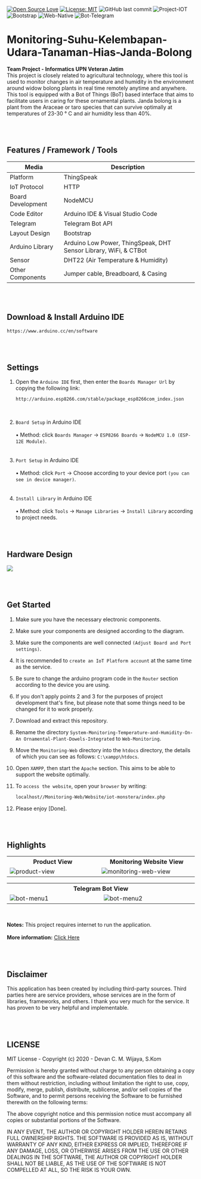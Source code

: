 [![Open Source Love](https://badges.frapsoft.com/os/v1/open-source.svg?style=flat)](https://github.com/ellerbrock/open-source-badges/)
[![License: MIT](https://img.shields.io/badge/License-MIT-green.svg)](https://opensource.org/licenses/MIT)
![GitHub last commit](https://img.shields.io/github/last-commit/devancakra/Sistem-Pemantauan-Suhu-dan-Kelembapan-Udara-Pada-Tanaman-Hias-Janda-Bolong-Terintegrasi)
![Project-IOT](https://img.shields.io/badge/-ProjectIOT-light.svg?style=flat&logo=arduino&logoColor=white&color=1db86a)
![Bootstrap](https://img.shields.io/badge/-Bootstrap-purple.svg?&logo=bootstrap&logoColor=white)
![Web-Native](https://img.shields.io/badge/-WebsiteNative-grey.svg?&logo=PHP&logoColor=white)
![Bot-Telegram](https://img.shields.io/badge/-BotTelegram-blue.svg?style=flat&logo=telegram&logoColor=white)


# Monitoring-Suhu-Kelembapan-Udara-Tanaman-Hias-Janda-Bolong
<strong>Team Project - Informatics UPN Veteran Jatim</strong><br>
This project is closely related to agricultural technology, where this tool is used to monitor changes in air temperature and humidity in the environment around widow bolong plants in real time remotely anytime and anywhere. This tool is equipped with a Bot of Things (BoT) based interface that aims to facilitate users in caring for these ornamental plants. Janda bolong is a plant from the Araceae or taro species that can survive optimally at temperatures of 23-30 ° C and air humidity less than 40%.

<br><br>

## Features / Framework / Tools
| Media | Description |
| --- | --- |
| Platform | ThingSpeak |
| IoT Protocol | HTTP |
| Board Development | NodeMCU |
| Code Editor | Arduino IDE & Visual Studio Code |
| Telegram | Telegram Bot API |
| Layout Design | Bootstrap |
| Arduino Library | Arduino Low Power, ThingSpeak, DHT Sensor Library, WiFi, & CTBot |
| Sensor | DHT22 (Air Temperature & Humidity) |
| Other Components | Jumper cable, Breadboard, & Casing  |

<br><br>

## Download & Install Arduino IDE
```bash
https://www.arduino.cc/en/software
```

<br><br>

## Settings
1. Open the ``` Arduino IDE ``` first, then enter the ``` Boards Manager Url ``` by copying the following link:
   
   ```bash
   http://arduino.esp8266.com/stable/package_esp8266com_index.json
   ```
<br>

2. ``` Board Setup ``` in Arduino IDE<br><br>
   • Method: click ``` Boards Manager ``` -> ``` ESP8266 Boards ``` -> ``` NodeMCU 1.0 (ESP-12E Module) ```.
   <br><br><br>
3. ``` Port Setup ``` in Arduino IDE<br><br>
   • Method: click ``` Port ``` -> Choose according to your device port ``` (you can see in device manager) ```.
   <br><br><br>
4. ``` Install Library ``` in Arduino IDE<br><br>
   • Method: click ``` Tools ``` -> ``` Manage Libraries ``` -> ``` Install Library ``` according to project needs.

<br><br>

## Hardware Design
<img src="https://user-images.githubusercontent.com/54527592/133961211-2cd3fda2-a9fe-4381-9cca-1816b0ae1f60.jpg">

<br><br>

## Get Started
1. Make sure you have the necessary electronic components.
   
2. Make sure your components are designed according to the diagram.
   
3. Make sure the components are well connected ``` (Adjust Board and Port settings) ```.
   
4. It is recommended to ``` create an IoT Platform account ``` at the same time as the service.
    
5. Be sure to change the arduino program code in the ``` Router ``` section according to the device you are using.
    
6. If you don't apply points 2 and 3 for the purposes of project development that's fine, but please note that some things need to be changed for it to work properly.

7. Download and extract this repository.
   
8. Rename the directory ``` System-Monitoring-Temperature-and-Humidity-On-An Ornamental-Plant-Dowels-Integrated ``` to ``` Web-Monitoring ```.
  
9. Move the ``` Monitoring-Web ``` directory into the ``` htdocs ``` directory, the details of which you can see as follows: ``` C:\xampp\htdocs ```.
  
10. Open ``` XAMPP ```, then start the ``` Apache ``` section. This aims to be able to support the website optimally.
   
11. To ``` access the website ```, open your ``` browser ``` by writing:
    ```bash
    localhost//Monitoring-Web/Website/iot-monstera/index.php
    ```
  
12. Please enjoy [Done].

<br><br>

## Highlights
<table>
<tr>
<th width="420">Product View</th>
<th width="420">Monitoring Website View</th>
</tr>
<tr>
<td><img src="https://user-images.githubusercontent.com/54527592/133962095-8baa3737-3bf0-4d6b-bc65-c0cff1c37021.jpg" alt="product-view"></td>
<td><img src="https://user-images.githubusercontent.com/54527592/133962162-8856e20d-9e84-43c4-ac4a-0316d2c65004.jpg" alt="monitoring-web-view"></td>
</tr>
</table>
<table>
<tr>
<th colspan="2">Telegram Bot View</th>
</tr>
<tr>
<td width="420"><img src="https://user-images.githubusercontent.com/54527592/133962195-70e38df7-8e56-422b-ba30-3b42a642c62b.JPG" alt="bot-menu1"></td>
<td width="420"><img src="https://user-images.githubusercontent.com/54527592/133962202-2399d06a-4f97-4335-86b4-4c043d7d1d17.JPG" alt="bot-menu2"></td>
</tr>
</table>

<br>

<strong>Notes:</strong> This project requires internet to run the application.<br><br>
<strong>More information:</strong> <a href="https://ejournal.upnvj.ac.id/informatik/article/view/3436"><u>Click Here</u></a>

<br><br>

## Disclaimer
This application has been created by including third-party sources. Third parties here are service providers, whose services are in the form of libraries, frameworks, and others. I thank you very much for the service. It has proven to be very helpful and implementable.

<br><br>

## LICENSE
MIT License - Copyright (c) 2020 - Devan C. M. Wijaya, S.Kom

Permission is hereby granted without charge to any person obtaining a copy of this software and the software-related documentation files to deal in them without restriction, including without limitation the right to use, copy, modify, merge, publish, distribute, sublicense, and/or sell copies of the Software, and to permit persons receiving the Software to be furnished therewith on the following terms:

The above copyright notice and this permission notice must accompany all copies or substantial portions of the Software.

IN ANY EVENT, THE AUTHOR OR COPYRIGHT HOLDER HEREIN RETAINS FULL OWNERSHIP RIGHTS. THE SOFTWARE IS PROVIDED AS IS, WITHOUT WARRANTY OF ANY KIND, EITHER EXPRESS OR IMPLIED, THEREFORE IF ANY DAMAGE, LOSS, OR OTHERWISE ARISES FROM THE USE OR OTHER DEALINGS IN THE SOFTWARE, THE AUTHOR OR COPYRIGHT HOLDER SHALL NOT BE LIABLE, AS THE USE OF THE SOFTWARE IS NOT COMPELLED AT ALL, SO THE RISK IS YOUR OWN.

